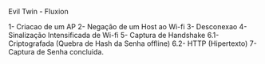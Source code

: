 Evil Twin - Fluxion


1- Criacao de um AP
2- Negação de um Host ao Wi-fi 
3- Desconexao
4- Sinalização Intensificada de Wi-fi
5- Captura de Handshake
6.1- Criptografada (Quebra de Hash da Senha offline)
6.2- HTTP (Hipertexto)
7- Captura de Senha concluida.

